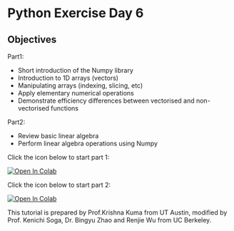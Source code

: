 # Python Exercise Day 6

## Objectives
Part1: 

* Short introduction of the Numpy library
* Introduction to 1D arrays (vectors)
* Manipulating arrays (indexing, slicing, etc)
* Apply elementary numerical operations
* Demonstrate efficiency differences between vectorised and non-vectorised functions

Part2: 

* Review basic linear algebra 
* Perform linear algebra operations using Numpy 

Click the icon below to start part 1:

[![Open In Colab](https://colab.research.google.com/assets/colab-badge.svg)](https://colab.research.google.com/github/UCB-CE170a/Fall2020/blob/master/python-exercises/Day%206/Day6_Prep_vectors_solutions.ipynb)

Click the icon below to start part 2:

[![Open In Colab](https://colab.research.google.com/assets/colab-badge.svg)](https://colab.research.google.com/github/UCB-CE170a/Fall2020/blob/master/python-exercises/Day%206/Day6_matrices_solutions_gauss-student.ipynb)

This tutorial is prepared by Prof.Krishna Kuma from UT Austin, modified by Prof. Kenichi Soga, Dr. Bingyu Zhao and Renjie Wu from UC Berkeley. 
